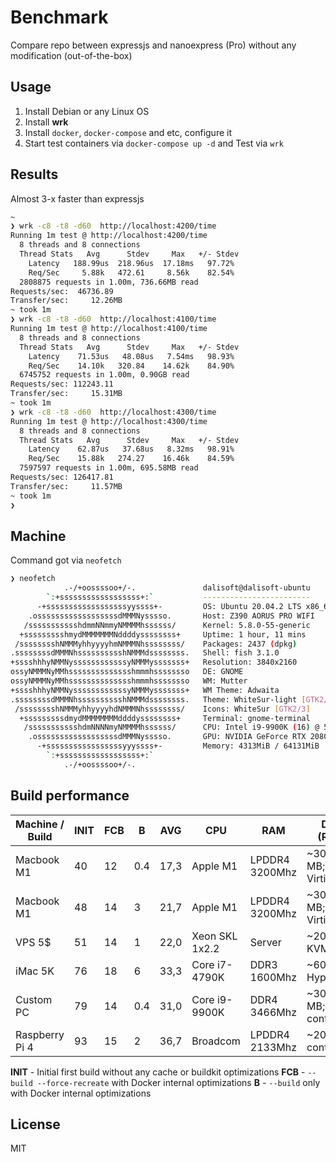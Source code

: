 # Benchmark

Compare repo between expressjs and nanoexpress (Pro) without any modification (out-of-the-box)

## Usage

1. Install Debian or any Linux OS
2. Install **wrk**
3. Install `docker`, `docker-compose` and etc, configure it
4. Start test containers via `docker-compose up -d` and Test via `wrk`

## Results

Almost 3-x faster than expressjs

```bash
~
❯ wrk -c8 -t8 -d60  http://localhost:4200/time
Running 1m test @ http://localhost:4200/time
  8 threads and 8 connections
  Thread Stats   Avg      Stdev     Max   +/- Stdev
    Latency   188.99us  218.96us  17.18ms   97.72%
    Req/Sec     5.88k   472.61     8.56k    82.54%
  2808875 requests in 1.00m, 736.66MB read
Requests/sec:  46736.89
Transfer/sec:     12.26MB
~ took 1m
❯ wrk -c8 -t8 -d60  http://localhost:4100/time
Running 1m test @ http://localhost:4100/time
  8 threads and 8 connections
  Thread Stats   Avg      Stdev     Max   +/- Stdev
    Latency    71.53us   48.08us   7.54ms   98.93%
    Req/Sec    14.10k   320.84    14.62k    84.90%
  6745752 requests in 1.00m, 0.90GB read
Requests/sec: 112243.11
Transfer/sec:     15.31MB
~ took 1m
❯ wrk -c8 -t8 -d60  http://localhost:4300/time
Running 1m test @ http://localhost:4300/time
  8 threads and 8 connections
  Thread Stats   Avg      Stdev     Max   +/- Stdev
    Latency    62.87us   37.68us   8.32ms   98.91%
    Req/Sec    15.88k   274.27    16.46k    84.59%
  7597597 requests in 1.00m, 695.58MB read
Requests/sec: 126417.81
Transfer/sec:     11.57MB
~ took 1m
❯

```

## Machine

Command got via `neofetch`

```bash
❯ neofetch
            .-/+oossssoo+/-.               dalisoft@dalisoft-ubuntu
        `:+ssssssssssssssssss+:`           ------------------------
      -+ssssssssssssssssssyyssss+-         OS: Ubuntu 20.04.2 LTS x86_64
    .ossssssssssssssssssdMMMNysssso.       Host: Z390 AORUS PRO WIFI
   /ssssssssssshdmmNNmmyNMMMMhssssss/      Kernel: 5.8.0-55-generic
  +ssssssssshmydMMMMMMMNddddyssssssss+     Uptime: 1 hour, 11 mins
 /sssssssshNMMMyhhyyyyhmNMMMNhssssssss/    Packages: 2437 (dpkg)
.ssssssssdMMMNhsssssssssshNMMMdssssssss.   Shell: fish 3.1.0
+sssshhhyNMMNyssssssssssssyNMMMysssssss+   Resolution: 3840x2160
ossyNMMMNyMMhsssssssssssssshmmmhssssssso   DE: GNOME
ossyNMMMNyMMhsssssssssssssshmmmhssssssso   WM: Mutter
+sssshhhyNMMNyssssssssssssyNMMMysssssss+   WM Theme: Adwaita
.ssssssssdMMMNhsssssssssshNMMMdssssssss.   Theme: WhiteSur-light [GTK2/3]
 /sssssssshNMMMyhhyyyyhdNMMMNhssssssss/    Icons: WhiteSur [GTK2/3]
  +sssssssssdmydMMMMMMMMddddyssssssss+     Terminal: gnome-terminal
   /ssssssssssshdmNNNNmyNMMMMhssssss/      CPU: Intel i9-9900K (16) @ 5.000GHz
    .ossssssssssssssssssdMMMNysssso.       GPU: NVIDIA GeForce RTX 2080 Ti Rev.
      -+sssssssssssssssssyyyssss+-         Memory: 4313MiB / 64131MiB
        `:+ssssssssssssssssss+:`
            .-/+oossssoo+/-.
```

## Build performance

| Machine / Build | INIT | FCB | B   | AVG  | CPU            | RAM            | Disk (R/W)           | Environment    | Is VM?        |
| --------------- | ---- | --- | --- | ---- | -------------- | -------------- | -------------------- | -------------- | ------------- |
| Macbook M1      | 40   | 12  | 0.4 | 17,3 | Apple M1       | LPDDR4 3200Mhz | ~3000 MB; VirtioFS   | Docker Engine  | Ubuntu Server |
| Macbook M1      | 48   | 14  | 3   | 21,7 | Apple M1       | LPDDR4 3200Mhz | ~3000 MB; VirtioFS   | Docker Desktop |               |
| VPS 5$          | 51   | 14  | 1   | 22,0 | Xeon SKL 1x2.2 | Server         | ~200 MB; KVM         | Docker Engine  |               |
| iMac 5K         | 76   | 18  | 6   | 33,3 | Core i7-4790K  | DDR3 1600Mhz   | ~600 MB; Hyperkit    | Docker Desktop |               |
| Custom PC       | 79   | 14  | 0.4 | 31,0 | Core i9-9900K  | DDR4 3466Mhz   | ~3000 MB; containerd | Docker Engine  |               |
| Raspberry Pi 4  | 93   | 15  | 2   | 36,7 | Broadcom       | LPDDR4 2133Mhz | ~200 MB; containerd  | Docker Engine  |               |

**INIT** - Initial first build without any cache or buildkit optimizations
**FCB** - `--build --force-recreate` with Docker internal optimizations
**B** - `--build` only with Docker internal optimizations

## License

MIT
